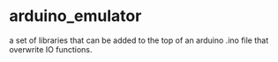 # arduino_emulator
a set of libraries that can be added to the top of an arduino .ino file that overwrite IO functions.
